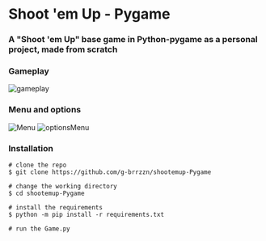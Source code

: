# Shoot 'em Up - Pygame

### A "Shoot 'em Up" base game in Python-pygame as a personal project, made from scratch

### Gameplay
![gameplay](https://github.com/g-brrzzn/shootemup-Pygame/assets/136928835/f4deaea0-935c-4156-ace6-b26bd3ccf58d)


### Menu and options
![Menu](https://github.com/g-brrzzn/shootemup-Pygame/assets/136928835/dbce6bf2-6a5e-4648-a771-ede6e5e418ba)
![optionsMenu](https://github.com/g-brrzzn/shootemup-Pygame/assets/136928835/8d1ff797-e5c5-46ba-81c4-fd47860ae0c4)

### Installation

```console
# clone the repo
$ git clone https://github.com/g-brrzzn/shootemup-Pygame

# change the working directory
$ cd shootemup-Pygame

# install the requirements
$ python -m pip install -r requirements.txt

# run the Game.py
```

